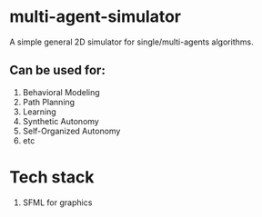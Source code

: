 # multi-agent-simulator
A simple general 2D simulator for single/multi-agents algorithms.

## Can be used for:
1. Behavioral Modeling
2. Path Planning
3. Learning
4. Synthetic Autonomy
5. Self-Organized Autonomy
6. etc

# Tech stack
1. SFML for graphics
